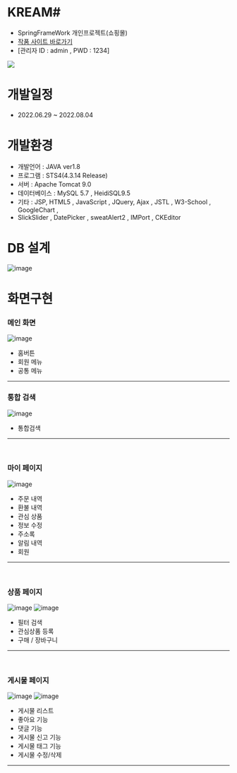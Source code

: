 # KREAM#
- SpringFrameWork 개인프로젝트(쇼핑몰)
- <a href="http://49.142.157.251:9090/javagreenS_pjh/">작품 사이트 바로가기</a>
- [관리자 ID : admin , PWD : 1234]

<a href="https://youtu.be/HJnKKoNnBkA"><img src="https://img.shields.io/badge/영상으로 보기-FF0000?style=for-the-badge&logo=YouTube&logoColor=red"></a>
# 개발일정
- 2022.06.29 ~ 2022.08.04
# 개발환경
- 개발언어 : JAVA ver1.8
- 프로그램 : STS4(4.3.14 Release)
- 서버 : Apache Tomcat 9.0
- 데이터베이스 : MySQL 5.7 , HeidiSQL9.5
- 기타 : JSP, HTML5 , JavaScript , JQuery, Ajax , JSTL , W3-School , GoogleChart ,
- SlickSlider , DatePicker , sweatAlert2 , IMPort , CKEditor
# DB 설계
![image](https://user-images.githubusercontent.com/102267923/184583500-5a952a10-5992-4f73-9a6f-f01442e95a8d.png)

# 화면구현

<h3>메인 화면</h3>

![image](https://user-images.githubusercontent.com/102267923/184595003-300da2e9-d59d-4ba2-88c0-8510a7210e47.png)
- 홈버튼
- 회원 메뉴
- 공통 메뉴


<hr/>
<h3>통합 검색</h3>

![image](https://user-images.githubusercontent.com/102267923/184595079-d1ed1fe9-3113-4efd-81e0-467db4598e46.png)
- 통합검색

<hr/>
<br>
<h3>마이 페이지</h3>

![image](https://user-images.githubusercontent.com/102267923/184595673-47aa9d9b-454c-48ca-8e62-e18898e22afc.png)
- 주문 내역
- 환불 내역
- 관심 상품
- 정보 수정
- 주소록
- 알림 내역
- 회원 


<hr/>
<br>
<h3>상품 페이지</h3>

![image](https://user-images.githubusercontent.com/102267923/184596145-2f4c6c84-786a-4898-b363-cbfaa740e097.png)
![image](https://user-images.githubusercontent.com/102267923/184596392-798a80bf-b8b5-423d-b752-184064f3723b.png)

- 필터 검색
- 관심상품 등록
- 구매 / 장바구니
<hr>
<br>
<h3>게시물 페이지</h3>

![image](https://user-images.githubusercontent.com/102267923/184596706-d250d373-c9a6-40af-bcf7-678f973b9c85.png)
![image](https://user-images.githubusercontent.com/102267923/184596784-fb8b2cb7-ab6a-4e8b-a290-2c37edaad74e.png)
- 게시물 리스트 
- 좋아요 기능
- 댓글 기능
- 게시물 신고 기능
- 게시물 태그 기능
- 게시물 수정/삭제

<hr>
<br>
